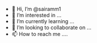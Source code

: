 - 👋 Hi, I’m @sairamm1
- 👀 I’m interested in ...
- 🌱 I’m currently learning ...
- 💞️ I’m looking to collaborate on ...
- 📫 How to reach me ....

<!---
sairamm1/sairamm1 is a ✨ special ✨ repository because its `README.md` (this file) appears on your GitHub profile.
You can click the Preview link to take a look at your changes..
--->
